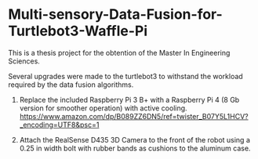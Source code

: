 # Multi-sensory-Data-Fusion-for-Turtlebot3-Waffle-Pi

This is a thesis project for the obtention of the Master In Engineering Sciences. 

Several upgrades were made to the turtlebot3 to withstand the workload required by the data fusion algorithms.

1. Replace the included Raspberry Pi 3 B+ with a Raspberry Pi 4 (8 Gb version for smoother operation) with active cooling. https://www.amazon.com/dp/B089ZZ6DN5/ref=twister_B07Y5L1HCV?_encoding=UTF8&psc=1

2. Attach the RealSense D435 3D Camera to the front of the robot using a 0.25 in width bolt with rubber bands as cushions to the aluminum case. 
